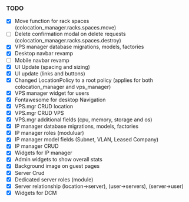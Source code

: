 ### TODO

-   [x] Move function for rack spaces (colocation_manager.racks.spaces.move)
-   [ ] Delete confirmation modal on delete requests (colocation_manager.racks.spaces.destroy)
-   [x] VPS manager database migrations, models, factories
-   [x] Desktop navbar revamp
-   [ ] Mobile navbar revamp
-   [x] UI Update (spacing and sizing)
-   [x] UI update (links and buttons)
-   [x] Changed LocationPolicy to a root policy (applies for both colocation_manager and vps_manager)
-   [x] VPS manager widget for users
-   [x] Fontawesome for desktop Navigation
-   [x] VPS.mgr CRUD location
-   [x] VPS.mgr CRUD VPS
-   [x] VPS.mgr additional fields (cpu, memory, storage and os)
-   [x] IP manager database migrations, models, factories
-   [x] IP manager roles (moduluar)
-   [x] IP manager model fields (Subnet, VLAN, Leased Company)
-   [x] IP manager CRUD
-   [x] Widgets for IP manager
-   [x] Admin widgets to show overall stats
-   [x] Background image on guest pages
-   [x] Server Crud
-   [x] Dedicated server roles (module)
-   [x] Server relationship (location->server), (user->servers), (server->user)
-   [x] Widgets for DCM
